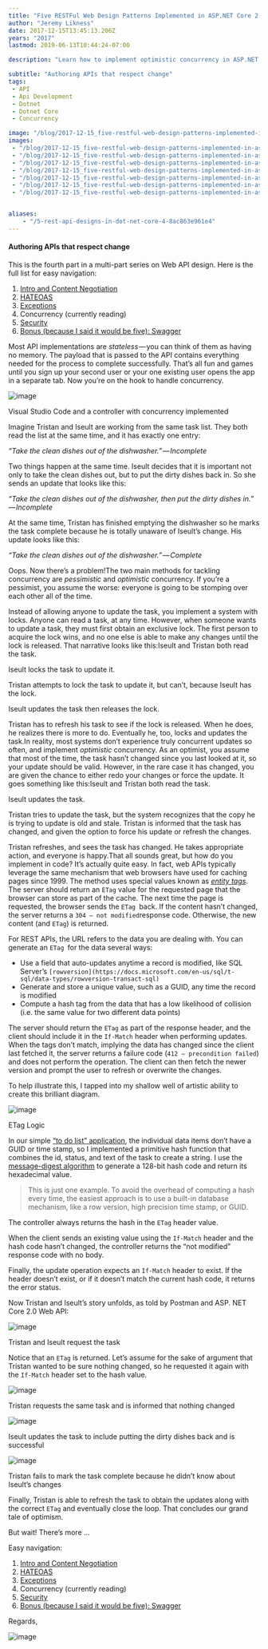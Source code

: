 ```yaml
---
title: "Five RESTFul Web Design Patterns Implemented in ASP.NET Core 2.0 Part 4: Optimistic Concurrency"
author: "Jeremy Likness"
date: 2017-12-15T13:45:13.206Z
years: "2017"
lastmod: 2019-06-13T10:44:24-07:00

description: "Learn how to implement optimistic concurrency in ASP.NET Core apps by leveraging the concept of entity tags or ETags."

subtitle: "Authoring APIs that respect change"
tags:
 - API 
 - Api Development 
 - Dotnet 
 - Dotnet Core 
 - Concurrency 

image: "/blog/2017-12-15_five-restful-web-design-patterns-implemented-in-asp.net-core-2.0-part-4-optimistic-concurrency/images/1.png" 
images:
 - "/blog/2017-12-15_five-restful-web-design-patterns-implemented-in-asp.net-core-2.0-part-4-optimistic-concurrency/images/1.png" 
 - "/blog/2017-12-15_five-restful-web-design-patterns-implemented-in-asp.net-core-2.0-part-4-optimistic-concurrency/images/2.png" 
 - "/blog/2017-12-15_five-restful-web-design-patterns-implemented-in-asp.net-core-2.0-part-4-optimistic-concurrency/images/3.png" 
 - "/blog/2017-12-15_five-restful-web-design-patterns-implemented-in-asp.net-core-2.0-part-4-optimistic-concurrency/images/4.png" 
 - "/blog/2017-12-15_five-restful-web-design-patterns-implemented-in-asp.net-core-2.0-part-4-optimistic-concurrency/images/5.png" 
 - "/blog/2017-12-15_five-restful-web-design-patterns-implemented-in-asp.net-core-2.0-part-4-optimistic-concurrency/images/6.png" 
 - "/blog/2017-12-15_five-restful-web-design-patterns-implemented-in-asp.net-core-2.0-part-4-optimistic-concurrency/images/7.gif" 


aliases:
    - "/5-rest-api-designs-in-dot-net-core-4-8ac863e961e4"
---
```


#### Authoring APIs that respect change

This is the fourth part in a multi-part series on Web API design. Here is the full list for easy navigation:

1.  [Intro and Content Negotiation](https://blog.jeremylikness.com/5-rest-api-designs-in-dot-net-core-1-29a8527e999c)
2.  [HATEOAS](https://blog.jeremylikness.com/5-rest-api-designs-in-dot-net-core-2-ad2f204c2d11)
3.  [Exceptions](https://blog.jeremylikness.com/5-rest-api-designs-in-dot-net-core-3-91ebff38393d)
4.  Concurrency (currently reading)
5.  [Security](https://blog.jeremylikness.com/5-rest-api-designs-in-dot-net-core-5-3ee2cf16713e)
6.  [Bonus (because I said it would be five): Swagger](https://blog.jeremylikness.com/5-rest-api-designs-in-dot-net-core-6-9e87cf562241)

Most API implementations are _stateless_ — you can think of them as having no memory. The payload that is passed to the API contains everything needed for the process to complete successfully. That’s all fun and games until you sign up your second user or your one existing user opens the app in a separate tab. Now you’re on the hook to handle concurrency.




![image](/blog/2017-12-15_five-restful-web-design-patterns-implemented-in-asp.net-core-2.0-part-4-optimistic-concurrency/images/1.png)

Visual Studio Code and a controller with concurrency implemented

Imagine Tristan and Iseult are working from the same task list. They both read the list at the same time, and it has exactly one entry:

_“Take the clean dishes out of the dishwasher.” — Incomplete_

Two things happen at the same time. Iseult decides that it is important not only to take the clean dishes out, but to put the dirty dishes back in. So she sends an update that looks like this:

_“Take the clean dishes out of the dishwasher, then put the dirty dishes in.” — Incomplete_

At the same time, Tristan has finished emptying the dishwasher so he marks the task complete because he is totally unaware of Iseult’s change. His update looks like this:

_“Take the clean dishes out of the dishwasher.” — Complete_

Oops. Now there’s a problem!The two main methods for tackling concurrency are _pessimistic_ and _optimistic_ concurrency. If you’re a pessimist, you assume the worse: everyone is going to be stomping over each other all of the time.

Instead of allowing anyone to update the task, you implement a system with locks. Anyone can read a task, at any time. However, when someone wants to update a task, they must first obtain an exclusive lock. The first person to acquire the lock wins, and no one else is able to make any changes until the lock is released. That narrative looks like this:Iseult and Tristan both read the task.

Iseult locks the task to update it.

Tristan attempts to lock the task to update it, but can’t, because Iseult has the lock.

Iseult updates the task then releases the lock.

Tristan has to refresh his task to see if the lock is released. When he does, he realizes there is more to do. Eventually he, too, locks and updates the task.In reality, most systems don’t experience truly concurrent updates so often, and implement _optimistic_ concurrency. As an optimist, you assume that most of the time, the task hasn’t changed since you last looked at it, so your update should be valid. However, in the rare case it has changed, you are given the chance to either redo your changes or force the update. It goes something like this:Iseult and Tristan both read the task.

Iseult updates the task.

Tristan tries to update the task, but the system recognizes that the copy he is trying to update is old and stale. Tristan is informed that the task has changed, and given the option to force his update or refresh the changes.

Tristan refreshes, and sees the task has changed. He takes appropriate action, and everyone is happy.That all sounds great, but how do you implement in code? It’s actually quite easy. In fact, web APIs typically leverage the same mechanism that web browsers have used for caching pages since 1999. The method uses special values known as [_entity tags_](https://tools.ietf.org/html/rfc7232#section-2.3). The server should return an `ETag` value for the requested page that the browser can store as part of the cache. The next time the page is requested, the browser sends the `ETag `back. If the content hasn’t changed, the server returns a `304 — not modified`response code. Otherwise, the new content (and `ETag`) is returned.

For REST APIs, the URL refers to the data you are dealing with. You can generate an `ETag `for the data several ways:

*   Use a field that auto-updates anytime a record is modified, like SQL Server’s `[rowversion](https://docs.microsoft.com/en-us/sql/t-sql/data-types/rowversion-transact-sql)`
*   Generate and store a unique value, such as a GUID, any time the record is modified
*   Compute a hash tag from the data that has a low likelihood of collision (i.e. the same value for two different data points)

The server should return the `ETag` as part of the response header, and the client should include it in the `If-Match` header when performing updates. When the tags don’t match, implying the data has changed since the client last fetched it, the server returns a failure code (`412 — precondition failed`) and does not perform the operation. The client can then fetch the newer version and prompt the user to refresh or overwrite the changes.

To help illustrate this, I tapped into my shallow well of artistic ability to create this brilliant diagram.




![image](/blog/2017-12-15_five-restful-web-design-patterns-implemented-in-asp.net-core-2.0-part-4-optimistic-concurrency/images/2.png)

ETag Logic



In our simple [“to do list” application](https://github.com/JeremyLikness/PASS-2017/tree/master/05-REST-Advanced/Slide6-TodoApi-ETag), the individual data items don’t have a GUID or time stamp, so I implemented a primitive hash function that combines the id, status, and text of the task to create a string. I use the [message-digest algorithm](https://en.wikipedia.org/wiki/MD5) to generate a 128-bit hash code and return its hexadecimal value.
> This is just one example. To avoid the overhead of computing a hash every time, the easiest approach is to use a built-in database mechanism, like a row version, high precision time stamp, or GUID.



The controller always returns the hash in the `ETag` header value.




When the client sends an existing value using the `If-Match` header and the hash code hasn’t changed, the controller returns the “not modified” response code with no body.




Finally, the update operation expects an `If-Match` header to exist. If the header doesn’t exist, or if it doesn’t match the current hash code, it returns the error status.




Now Tristan and Iseult’s story unfolds, as told by Postman and ASP. NET Core 2.0 Web API:



![image](/blog/2017-12-15_five-restful-web-design-patterns-implemented-in-asp.net-core-2.0-part-4-optimistic-concurrency/images/3.png)

Tristan and Iseult request the task





Notice that an `ETag` is returned. Let’s assume for the sake of argument that Tristan wanted to be sure nothing changed, so he requested it again with the `If-Match` header set to the hash value.




![image](/blog/2017-12-15_five-restful-web-design-patterns-implemented-in-asp.net-core-2.0-part-4-optimistic-concurrency/images/4.png)

Tristan requests the same task and is informed that nothing changed





![image](/blog/2017-12-15_five-restful-web-design-patterns-implemented-in-asp.net-core-2.0-part-4-optimistic-concurrency/images/5.png)

Iseult updates the task to include putting the dirty dishes back and is successful





![image](/blog/2017-12-15_five-restful-web-design-patterns-implemented-in-asp.net-core-2.0-part-4-optimistic-concurrency/images/6.png)

Tristan fails to mark the task complete because he didn’t know about Iseult’s changes



Finally, Tristan is able to refresh the task to obtain the updates along with the correct `ETag` and eventually close the loop. That concludes our grand tale of optimism.

But wait! There’s more …

Easy navigation:

1.  [Intro and Content Negotiation](https://blog.jeremylikness.com/5-rest-api-designs-in-dot-net-core-1-29a8527e999c)
2.  [HATEOAS](https://blog.jeremylikness.com/5-rest-api-designs-in-dot-net-core-2-ad2f204c2d11)
3.  [Exceptions](https://blog.jeremylikness.com/5-rest-api-designs-in-dot-net-core-3-91ebff38393d)
4.  Concurrency (currently reading)
5.  [Security](https://blog.jeremylikness.com/5-rest-api-designs-in-dot-net-core-5-3ee2cf16713e)
6.  [Bonus (because I said it would be five): Swagger](https://blog.jeremylikness.com/5-rest-api-designs-in-dot-net-core-6-9e87cf562241)

Regards,




![image](/blog/2017-12-15_five-restful-web-design-patterns-implemented-in-asp.net-core-2.0-part-4-optimistic-concurrency/images/7.gif)
